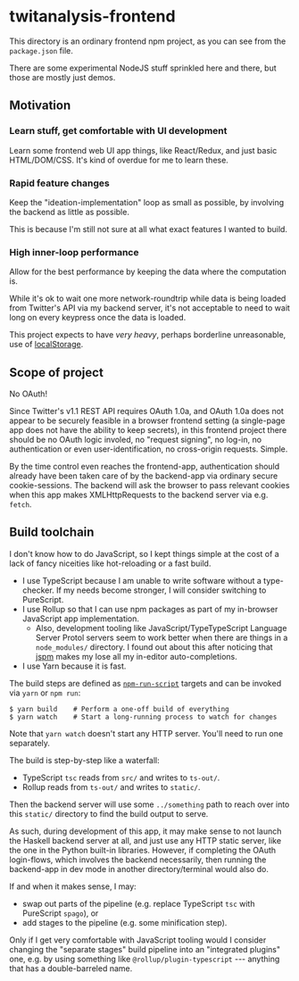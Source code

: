 twitanalysis-frontend
=====================

This directory is an ordinary frontend npm project, as you can see from the 
`package.json` file.

There are some experimental NodeJS stuff sprinkled here and there, but those
are mostly just demos.

## Motivation

### Learn stuff, get comfortable with UI development

Learn some frontend web UI app things, like React/Redux, and just basic 
HTML/DOM/CSS. It's kind of overdue for me to learn these.

### Rapid feature changes

Keep the "ideation-implementation" loop as small as possible, by involving the 
backend as little as possible.

This is because I'm still not sure at all what exact features I wanted to build.

### High inner-loop performance

Allow for the best performance by keeping the data where the computation is.

While it's ok to wait one more network-roundtrip while data is being loaded from 
Twitter's API via my backend server, it's not acceptable to need to wait long on 
every keypress once the data is loaded.

This project expects to have _very heavy_, perhaps borderline unreasonable, use 
of [localStorage][localStorage].

[localStorage]: https://developer.mozilla.org/en-US/docs/Web/API/Window/localStorage

## Scope of project

No OAuth!

Since Twitter's v1.1 REST API requires OAuth 1.0a, and OAuth 1.0a does not 
appear to be securely feasible in a browser frontend setting (a single-page app 
does not have the ability to keep secrets), in this frontend project there 
should be no OAuth logic involed, no "request signing", no log-in, no 
authentication or even user-identification, no cross-origin requests. Simple.

By the time control even reaches the frontend-app, authentication should already 
have been taken care of by the backend-app via ordinary secure cookie-sessions.
The backend will ask the browser to pass relevant cookies when this app makes 
XMLHttpRequests to the backend server via e.g. `fetch`.

## Build toolchain

I don't know how to do JavaScript, so I kept things simple at the cost of a
lack of fancy niceities like hot-reloading or a fast build.

- I use TypeScript because I am unable to write software without a type-checker.
  If my needs become stronger, I will consider switching to PureScript.
- I use Rollup so that I can use npm packages as part of my in-browser 
    JavaScript app implementation.
  - Also, development tooling like JavaScript/TypeTypeScript Language Server 
    Protol servers seem to work better when there are things in a 
    `node_modules/` directory.  I found out about this after noticing that 
    [jspm](https://jspm.org/) makes my lose all my in-editor auto-completions.
- I use Yarn because it is fast.

The build steps are defined as 
[`npm-run-script`](https://docs.npmjs.com/cli/run-script) targets and can be 
invoked via `yarn` or `npm run`:

    $ yarn build    # Perform a one-off build of everything
    $ yarn watch    # Start a long-running process to watch for changes

Note that `yarn watch` doesn't start any HTTP server. You'll need to run one
separately.

The build is step-by-step like a waterfall:

- TypeScript `tsc` reads from `src/` and writes to `ts-out/`.
- Rollup reads from `ts-out/` and writes to `static/`.

Then the backend server will use some `../something` path to reach over into 
this `static/` directory to find the build output to serve.

As such, during development of this app, it may make sense to not launch the
Haskell backend server at all, and just use any HTTP static server, like the
one in the Python built-in libraries. However, if completing the OAuth
login-flows, which involves the backend necessarily, then running the
backend-app in dev mode in another directory/terminal would also do.

If and when it makes sense, I may:

- swap out parts of the pipeline (e.g. replace TypeScript `tsc` with PureScript `spago`), or
- add stages to the pipeline (e.g. some minification step).

Only if I get very comfortable with JavaScript tooling would I consider changing 
the "separate stages" build pipeline into an "integrated plugins" one, e.g. by 
using something like `@rollup/plugin-typescript` --- anything that has a 
double-barreled name.
